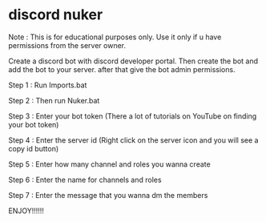 # discord nuker
Note : This is for educational purposes only. Use it only if u have permissions from the server owner.

Create a discord bot with discord developer portal. Then create the bot and add the bot to your server. after that give the bot admin permissions.



Step 1 : Run Imports.bat

Step 2 : Then run Nuker.bat

Step 3 : Enter your bot token (There a lot of tutorials on YouTube on finding your bot token)

Step 4 : Enter the server id (Right click on the server icon and you will see a copy id button)

Step 5 : Enter how many channel and roles you wanna create

Step 6 : Enter the name for channels and roles

Step 7 : Enter the message that you wanna dm the members


ENJOY!!!!!!

